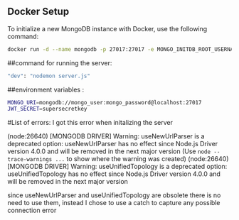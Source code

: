 
## Docker Setup

To initialize a new MongoDB instance with Docker, use the following command:

```bash
docker run -d --name mongodb -p 27017:27017 -e MONGO_INITDB_ROOT_USERNAME=mongo_user -e MONGO_INITDB_ROOT_PASSWORD=mongo_password -v ~/mongo-data:/data/db mongo:latest
```
##command for running the server:
```bash
"dev": "nodemon server.js"
```

##environment variables :
```bash
MONGO_URI=mongodb://mongo_user:mongo_password@localhost:27017
JWT_SECRET=supersecretkey
```

#List of errors:
I got this error when initalizing the server

(node:26640) [MONGODB DRIVER] Warning: useNewUrlParser is a deprecated option: useNewUrlParser has no effect since Node.js Driver version 4.0.0 and will be removed in the next major version
(Use `node --trace-warnings ...` to show where the warning was created)
(node:26640) [MONGODB DRIVER] Warning: useUnifiedTopology is a deprecated option: useUnifiedTopology has no effect since Node.js Driver version 4.0.0 and will be removed in the next major version

since useNewUrlParser and useUnifiedTopology are obsolete there is no need to use them, instead I chose to use a catch to capture any possible connection error





